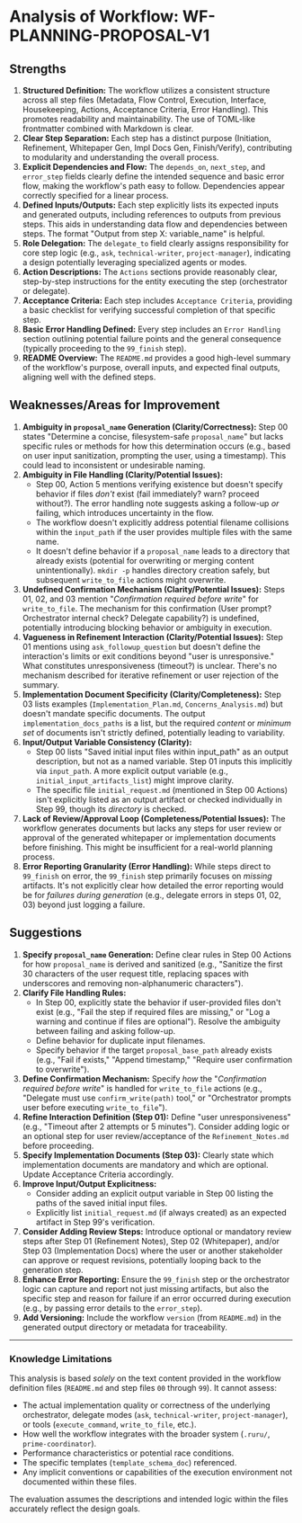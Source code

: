 # Analysis of Workflow: WF-PLANNING-PROPOSAL-V1

## Strengths

1.  **Structured Definition:** The workflow utilizes a consistent structure across all step files (Metadata, Flow Control, Execution, Interface, Housekeeping, Actions, Acceptance Criteria, Error Handling). This promotes readability and maintainability. The use of TOML-like frontmatter combined with Markdown is clear.
2.  **Clear Step Separation:** Each step has a distinct purpose (Initiation, Refinement, Whitepaper Gen, Impl Docs Gen, Finish/Verify), contributing to modularity and understanding the overall process.
3.  **Explicit Dependencies and Flow:** The `depends_on`, `next_step`, and `error_step` fields clearly define the intended sequence and basic error flow, making the workflow's path easy to follow. Dependencies appear correctly specified for a linear process.
4.  **Defined Inputs/Outputs:** Each step explicitly lists its expected inputs and generated outputs, including references to outputs from previous steps. This aids in understanding data flow and dependencies between steps. The format "Output from step X: variable_name" is helpful.
5.  **Role Delegation:** The `delegate_to` field clearly assigns responsibility for core step logic (e.g., `ask`, `technical-writer`, `project-manager`), indicating a design potentially leveraging specialized agents or modes.
6.  **Action Descriptions:** The `Actions` sections provide reasonably clear, step-by-step instructions for the entity executing the step (orchestrator or delegate).
7.  **Acceptance Criteria:** Each step includes `Acceptance Criteria`, providing a basic checklist for verifying successful completion of that specific step.
8.  **Basic Error Handling Defined:** Every step includes an `Error Handling` section outlining potential failure points and the general consequence (typically proceeding to the `99_finish` step).
9.  **README Overview:** The `README.md` provides a good high-level summary of the workflow's purpose, overall inputs, and expected final outputs, aligning well with the defined steps.

## Weaknesses/Areas for Improvement

1.  **Ambiguity in `proposal_name` Generation (Clarity/Correctness):** Step 00 states "Determine a concise, filesystem-safe `proposal_name`" but lacks specific rules or methods for how this determination occurs (e.g., based on user input sanitization, prompting the user, using a timestamp). This could lead to inconsistent or undesirable naming.
2.  **Ambiguity in File Handling (Clarity/Potential Issues):**
    *   Step 00, Action 5 mentions verifying existence but doesn't specify behavior if files *don't* exist (fail immediately? warn? proceed without?). The error handling note suggests asking a follow-up *or* failing, which introduces uncertainty in the flow.
    *   The workflow doesn't explicitly address potential filename collisions within the `input_path` if the user provides multiple files with the same name.
    *   It doesn't define behavior if a `proposal_name` leads to a directory that already exists (potential for overwriting or merging content unintentionally). `mkdir -p` handles directory creation safely, but subsequent `write_to_file` actions might overwrite.
3.  **Undefined Confirmation Mechanism (Clarity/Potential Issues):** Steps 01, 02, and 03 mention "*Confirmation required before write*" for `write_to_file`. The mechanism for this confirmation (User prompt? Orchestrator internal check? Delegate capability?) is undefined, potentially introducing blocking behavior or ambiguity in execution.
4.  **Vagueness in Refinement Interaction (Clarity/Potential Issues):** Step 01 mentions using `ask_followup_question` but doesn't define the interaction's limits or exit conditions beyond "user is unresponsive." What constitutes unresponsiveness (timeout?) is unclear. There's no mechanism described for iterative refinement or user rejection of the summary.
5.  **Implementation Document Specificity (Clarity/Completeness):** Step 03 lists examples (`Implementation_Plan.md`, `Concerns_Analysis.md`) but doesn't mandate specific documents. The output `implementation_docs_paths` is a list, but the required *content* or *minimum set* of documents isn't strictly defined, potentially leading to variability.
6.  **Input/Output Variable Consistency (Clarity):**
    *   Step 00 lists "Saved initial input files within input_path" as an output description, but not as a named variable. Step 01 inputs this implicitly via `input_path`. A more explicit output variable (e.g., `initial_input_artifacts_list`) might improve clarity.
    *   The specific file `initial_request.md` (mentioned in Step 00 Actions) isn't explicitly listed as an output artifact or checked individually in Step 99, though its *directory* is checked.
7.  **Lack of Review/Approval Loop (Completeness/Potential Issues):** The workflow generates documents but lacks any steps for user review or approval of the generated whitepaper or implementation documents before finishing. This might be insufficient for a real-world planning process.
8.  **Error Reporting Granularity (Error Handling):** While steps direct to `99_finish` on error, the `99_finish` step primarily focuses on *missing* artifacts. It's not explicitly clear how detailed the error reporting would be for *failures during generation* (e.g., delegate errors in steps 01, 02, 03) beyond just logging a failure.

## Suggestions

1.  **Specify `proposal_name` Generation:** Define clear rules in Step 00 Actions for how `proposal_name` is derived and sanitized (e.g., "Sanitize the first 30 characters of the user request title, replacing spaces with underscores and removing non-alphanumeric characters").
2.  **Clarify File Handling Rules:**
    *   In Step 00, explicitly state the behavior if user-provided files don't exist (e.g., "Fail the step if required files are missing," or "Log a warning and continue if files are optional"). Resolve the ambiguity between failing and asking follow-up.
    *   Define behavior for duplicate input filenames.
    *   Specify behavior if the target `proposal_base_path` already exists (e.g., "Fail if exists," "Append timestamp," "Require user confirmation to overwrite").
3.  **Define Confirmation Mechanism:** Specify *how* the "*Confirmation required before write*" is handled for `write_to_file` actions (e.g., "Delegate must use `confirm_write(path)` tool," or "Orchestrator prompts user before executing `write_to_file`").
4.  **Refine Interaction Definition (Step 01):** Define "user unresponsiveness" (e.g., "Timeout after 2 attempts or 5 minutes"). Consider adding logic or an optional step for user review/acceptance of the `Refinement_Notes.md` before proceeding.
5.  **Specify Implementation Documents (Step 03):** Clearly state which implementation documents are mandatory and which are optional. Update Acceptance Criteria accordingly.
6.  **Improve Input/Output Explicitness:**
    *   Consider adding an explicit output variable in Step 00 listing the paths of the saved initial input files.
    *   Explicitly list `initial_request.md` (if always created) as an expected artifact in Step 99's verification.
7.  **Consider Adding Review Steps:** Introduce optional or mandatory review steps after Step 01 (Refinement Notes), Step 02 (Whitepaper), and/or Step 03 (Implementation Docs) where the user or another stakeholder can approve or request revisions, potentially looping back to the generation step.
8.  **Enhance Error Reporting:** Ensure the `99_finish` step or the orchestrator logic can capture and report not just missing artifacts, but also the specific step and reason for failure if an error occurred during execution (e.g., by passing error details to the `error_step`).
9.  **Add Versioning:** Include the workflow `version` (from `README.md`) in the generated output directory or metadata for traceability.

---

### Knowledge Limitations

This analysis is based *solely* on the text content provided in the workflow definition files (`README.md` and step files `00` through `99`). It cannot assess:

*   The actual implementation quality or correctness of the underlying orchestrator, delegate modes (`ask`, `technical-writer`, `project-manager`), or tools (`execute_command`, `write_to_file`, etc.).
*   How well the workflow integrates with the broader system (`.ruru/`, `prime-coordinator`).
*   Performance characteristics or potential race conditions.
*   The specific templates (`template_schema_doc`) referenced.
*   Any implicit conventions or capabilities of the execution environment not documented within these files.

The evaluation assumes the descriptions and intended logic within the files accurately reflect the design goals.